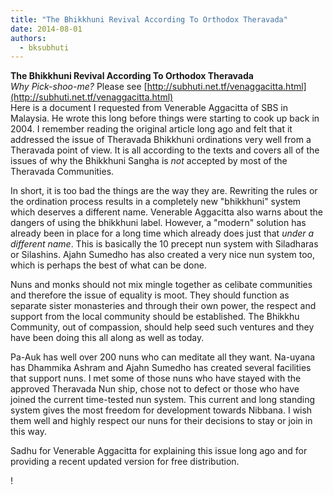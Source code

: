 ```yaml
---
title: "The Bhikkhuni Revival According To Orthodox Theravada"
date: 2014-08-01
authors: 
  - bksubhuti
---
```


**The Bhikkhuni Revival According To Orthodox Theravada**  
_Why Pick-shoo-me?_ Please see [http://subhuti.net.tf/venaggacitta.html](http://subhuti.net.tf/venaggacitta.html)  
Here is a document I requested from Venerable Aggacitta of SBS in Malaysia. He wrote this long before things were starting to cook up back in 2004. I remember reading the original article long ago and felt that it addressed the issue of Theravada Bhikkhuni ordinations very well from a Theravada point of view. It is all according to the texts and covers all of the issues of why the Bhikkhuni Sangha is _not_ accepted by most of the Theravada Communities.  
  
In short, it is too bad the things are the way they are. Rewriting the rules or the ordination process results in a completely new "bhikkhuni" system which deserves a different name. Venerable Aggacitta also warns about the dangers of using the bhikkhuni label. However, a "modern" solution has already been in place for a long time which already does just that _under a different name_. This is basically the 10 precept nun system with Siladharas or Silashins. Ajahn Sumedho has also created a very nice nun system too, which is perhaps the best of what can be done.  
  
Nuns and monks should not mix mingle together as celibate communities and therefore the issue of equality is moot. They should function as separate sister monasteries and through their own power, the respect and support from the local community should be established. The Bhikkhu Community, out of compassion, should help seed such ventures and they have been doing this all along as well as today.  
  
Pa-Auk has well over 200 nuns who can meditate all they want. Na-uyana has Dhammika Ashram and Ajahn Sumedho has created several facilities that support nuns. I met some of those nuns who have stayed with the approved Theravada Nun ship, chose not to defect or those who have joined the current time-tested nun system. This current and long standing system gives the most freedom for development towards Nibbana. I wish them well and highly respect our nuns for their decisions to stay or join in this way.  
  
Sadhu for Venerable Aggacitta for explaining this issue long ago and for providing a recent updated version for free distribution.﻿

!

